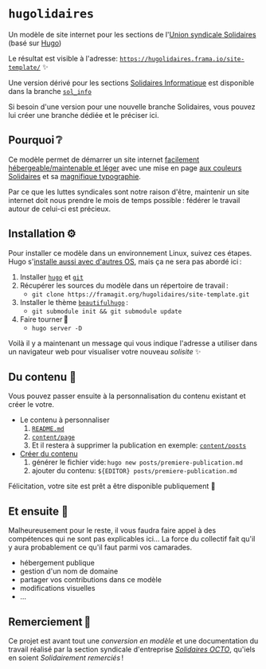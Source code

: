`hugolidaires`
=============

Un modèle de site internet pour les sections de l'[Union syndicale Solidaires](https://solidaires.org/) (basé sur [Hugo](https://gohugo.io/))

Le résultat est visible à l'adresse: [`https://hugolidaires.frama.io/site-template/`](https://hugolidaires.frama.io/site-template/) ✨

Une version dérivé pour les sections [Solidaires Informatique](https://solidairesinformatique.org/) est disponible dans la branche [`sol_info`](https://framagit.org/hugolidaires/site-template/-/tree/sol_info)

Si besoin d'une version pour une nouvelle branche Solidaires, vous pouvez lui créer une branche dédiée et le préciser ici.


Pourquoi ❔
----------

Ce modèle permet de démarrer un site internet [facilement hébergeable/maintenable et léger](https://fr.wikipedia.org/wiki/G%C3%A9n%C3%A9rateur_de_site_statique) avec une mise en page [aux couleurs Solidaires](https://solidaires.org/sinformer-et-agir/brochures/brochures-et-argumentaires-interpro/) et sa [magnifique typographie][scotchlidaires].

Par ce que les luttes syndicales sont notre raison d'être, maintenir un site internet doit nous prendre le mois de temps possible : fédérer le travail autour de celui-ci est précieux.


Installation ⚙️
---------------

Pour installer ce modèle dans un environnement Linux, suivez ces étapes. Hugo s'[installe aussi avec d'autres OS](https://gohugo.io/installation/), mais ça ne sera pas abordé ici :

1. Installer [`hugo`](https://gohugo.io/installation/linux/) et [`git`](https://git-scm.com/book/fr/v2/D%C3%A9marrage-rapide-Installation-de-Git)
1. Récupérer les sources du modèle dans un répertoire de travail :
    - `git clone https://framagit.org/hugolidaires/site-template.git`
1. Installer le thème [`beautifulhugo`](https://github.com/halogenica/beautifulhugo) :
    - `git submodule init && git submodule update`
1. Faire tourner 🚀
    - `hugo server -D`

Voilà il y a maintenant un message qui vous indique l'adresse a utiliser dans un navigateur web pour visualiser votre nouveau _solisite_ ✨


Du contenu 📝
-------------

Vous pouvez passer ensuite à la personnalisation du contenu existant et créer le votre.

* Le contenu à personnaliser
    1. [`README.md`](https://framagit.org/hugolidaires/site-template/-/tree/stable/README.md)
    1. [`content/page`](https://framagit.org/hugolidaires/site-template/-/tree/stable/content/page)
    1. Et il restera à supprimer la publication en exemple: [`content/posts`](https://framagit.org/hugolidaires/site-template/-/tree/stable/content/posts)
* [Créer du contenu](https://gohugo.io/getting-started/quick-start/#add-content)
    1. générer le fichier vide: `hugo new posts/premiere-publication.md`
    1. ajouter du contenu: `${EDITOR} posts/premiere-publication.md`

Félicitation, votre site est prêt a être disponible publiquement 🎉


Et ensuite 🤔
-------------

Malheureusement pour le reste, il vous faudra faire appel à des compétences qui ne sont pas explicables ici… La force du collectif fait qu'il y aura probablement ce qu'il faut parmi vos camarades.

* hébergement publique
* gestion d'un nom de domaine
* partager vos contributions dans ce modèle
* modifications visuelles
* …


Remerciement 🤝
---------------

Ce projet est avant tout une _conversion en modèle_ et une documentation du travail réalisé par la section syndicale d'entreprise _[Solidaires OCTO](https://solidaires-octo.com/)_, qu'iels en soient _Solidairement remerciés_ !


[scotchlidaires]: https://solidaires.org/Police-de-caracteres-logo-Solidaires/
